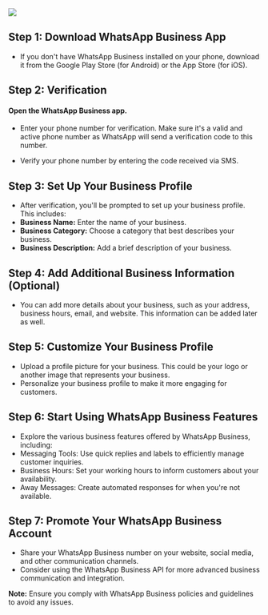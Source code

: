 <img src="https://vivifyassets.s3.ap-south-1.amazonaws.com/Setting+up+WhatsApp+business+account.png">

## Step 1: Download WhatsApp Business App

- If you don't have WhatsApp Business installed on your phone, download it from the Google Play Store (for Android) or the App Store (for iOS).

## Step 2: Verification

#### Open the WhatsApp Business app.

- Enter your phone number for verification. Make sure it's a valid and active phone number as WhatsApp will send a verification code to this number.

- Verify your phone number by entering the code received via SMS.

## Step 3: Set Up Your Business Profile

- After verification, you'll be prompted to set up your business profile. This includes:
- **Business Name:** Enter the name of your business.
- **Business Category:** Choose a category that best describes your business.
- **Business Description:** Add a brief description of your business.

## Step 4: Add Additional Business Information (Optional)

- You can add more details about your business, such as your address, business hours, email, and website. This information can be added later as well.

## Step 5: Customize Your Business Profile

- Upload a profile picture for your business. This could be your logo or another image that represents your business.
- Personalize your business profile to make it more engaging for customers.

## Step 6: Start Using WhatsApp Business Features

- Explore the various business features offered by WhatsApp Business, including:
- Messaging Tools: Use quick replies and labels to efficiently manage customer inquiries.
- Business Hours: Set your working hours to inform customers about your availability.
- Away Messages: Create automated responses for when you're not available.
## Step 7: Promote Your WhatsApp Business Account

- Share your WhatsApp Business number on your website, social media, and other communication channels.
- Consider using the WhatsApp Business API for more advanced business communication and integration.

**Note:** Ensure you comply with WhatsApp Business policies and guidelines to avoid any issues.
